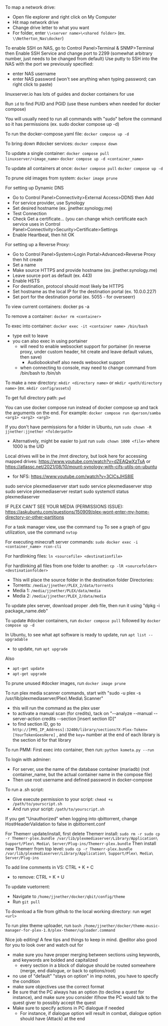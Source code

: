 To map a network drive:
- Open file explorer and right click on My Computer
- Hit map network drive
- Change drive letter to what you want
- For folder, enter `\\<server name>\<shared folder>`  (ex. `\\Netherton_Nas\docker`)


To enable SSH on NAS, go to Control Panel>Terminal & SNMP>Terminal then Enable SSH Service and change port to 2299 (somewhat arbitrary number, just needs to be changed from default)
Use putty to SSH into the NAS with the port we previously specified:
- enter NAS username
- enter NAS password (won't see anything when typing password; can right click to paste)


linuxserver.io has lots of guides and docker containers for use

Run `id` to find PUID and PGID (use these numbers when needed for docker compose)

You will usually need to run all commands with "sudo" before the command so it has permissions (ex. sudo docker compose up -d)

To run the docker-compose.yaml file:
`docker compose up -d`

To bring down #docker services:
`docker compose down`

To update a single container:
`docker compose pull linuxserver/<image_name>`
`docker compose up -d <container_name>`

To update all containers at once:
`docker compose pull`
`docker compose up -d`

To prune old images from system:
`docker image prune`


For setting up Dynamic DNS
- Go to Control Panel>Connectivity>External Access>DDNS then Add
- For service provider, use Synology
- Set desired hostname (ex. jjnether.synology.me)
- Test Connection
- Check Get a certificate... (you can change which certificate each service uses in Control Panel>Connectivity>Security>Certificate>Settings
- Enable Heartbeat, then hit OK

For setting up a Reverse Proxy:
- Go to Control Panel>System>Login Portal>Advanced>Reverse Proxy then hit create
- Set a name
- Make source HTTPS and provide hostname (ex. jjnether.synology.me)
- Leave source port as default (ex. 443)
- Enable HSTS
- For destination, protocol should most likely be HTTPS
- Set hostname as the local IP for the destination portal (ex. 10.0.0.227)
- Set port for the destination portal (ex. 5055 - for overseerr)


To view current containers: docker ps -a

To remove a container: `docker rm <container>`

To exec into container: `docker exec -it <container name> /bin/bash`
- type exit to leave
- you can also exec in using portainer
	- will need to enable websocket support for portainer (in reverse proxy, under custom header, hit create and leave default values, then save)
		- Audiobookshelf also needs websocket support
	- when connecting to console, may need to change command from /bin/bash to /bin/sh
	
To make a new directory: `mkdir <directory name>`   or   `mkdir <path/directory name>` (ex. `mkdir config/assets`)

To get full directory path: `pwd`

You can use docker compose run instead of docker compose up and tack the arguments on the end. For example: `docker compose run dperson/samba <arg1> <arg2> <arg3>`

If you don't have permissions for a folder in Ubuntu, run `sudo chown -R jjnether:jjnether <folderpath>`
- Alternatively, might be easier to just run `sudo chown 1000 <file>` where 1000 is the UID

Local drives will be in the /mnt directory, but look here for accessing mapped drives: https://www.youtube.com/watch?v=dZEAQwXzTsA or https://atlassc.net/2021/08/10/mount-synology-with-cifs-utils-on-ubuntu
 - for NFS: https://www.youtube.com/watch?v=3ClCsJHS8lE

sudo service plexmediaserver start
sudo service plexmediaserver stop
sudo service plexmediaserver restart
sudo systemctl status plexmediaserver

IF PLEX CAN'T SEE YOUR MEDIA (PERMISSIONS ISSUE): https://askubuntu.com/questions/150909/plex-wont-enter-my-home-directory-or-other-partitions

For a task manager view, use the command `top`
To see a graph of gpu utilization, use the command `nvtop`

For executing minecraft server commands: `sudo docker exec -i <container_name> rcon-cli`

For hardlinking files:
`ln <sourcefile> <destinationfile>`

For hardlinking all files from one folder to another:
`cp -lR <sourcefolder> <destinationfolder>`
- This will place the source folder in the destination folder
Directories:
- Torrents: `/media/jjnether/PLEX_2/data/torrents`
- Media 1: `/media/jjnether/PLEX/data/media`
- Media 2: `/media/jjnether/PLEX_2/data/media`

To update plex server, download proper .deb file, then run it using "dpkg -i package_name.deb"

To update #docker containers, run `docker compose pull` followed by `docker compose up -d`

In Ubuntu, to see what apt software is ready to update, run `apt list --upgradable`
- to update, run `apt upgrade`

Also
- `apt-get update`
- `apt-get upgrade`

To prune unused #docker images, run `docker image prune`

To run plex media scanner commands, start with "sudo -u plex -s /usr/lib/plexmediaserver/Plex\ Media\ Scanner"
- this will run the command as the plex user
- to activate a manual scan (for credits), tack on "--analyze --manual --server-action credits --section [insert section ID]"
- to find section ID, go to `http://[PMS_IP_Address]:32400/library/sections?X-Plex-Token=[YourTokenGoesHere]` , and the `key=` number at the end of each library is the section id for that library

To run PMM:
First exec into container, then run: `python kometa.py --run`

To login with adminer:
- For server, use the name of the database container (mariadb) (not container_name, but the actual container name in the compose file)
- Then use root username and defined password in docker-compose

To run a .sh script:
- Give execute permission to your script: `chmod +x /path/to/yourscript.sh`
- And run your script: `/path/to/yourscript.sh`

If you get "Unauthorized" when logging into qbittorrent, change HostHeaderValidation to false in qbittorrent.conf

For Themerr update/install, first delete Themerr install:
`sudo rm -r sudo cp -r Themerr-plex.bundle /var/lib/plexmediaserver/Library/Application\ Support/Plex\ Media\ Server/Plug-ins/Themerr-plex.bundle`
Then install new Themerr from top level:
`sudo cp -r Themerr-plex.bundle /var/lib/plexmediaserver/Library/Application\ Support/Plex\ Media\ Server/Plug-ins`

To add line comments in VS: CTRL + K + C
- to remove: CTRL + K + U

To update vuetorrent:
- Navigate to `/home/jjnether/docker/qbit/config/theme`
- Run `git pull`

To download a file from github to the local working directory:
run wget `<url>`

To run plex theme uploader, run `bash /home/jjnether/docker/theme-music-manager-for-plex-1.0/plex-themer/uploader.command`


Nice job editing! A few tips and things to keep in mind. @editor also good for you to look over and watch out for
- make sure you have proper merging between sections using keywords, and keywords are bolded and capitalized
	- every section in a block of dialogue should be routed somewhere (merge, end dialogue, or back to options/root)
- no use of "default" "stays on option" in imp notes, you have to specify the condition
- make sure objectives use the correct format
- Be sure that the PC always has an option (to decline a quest for instance), and make sure you consider if/how the PC would talk to the quest giver to possibly accept the quest
- Make sure to specify actions in PC dialogue if needed
	- For instance, if dialogue option will result in combat, dialogue option should have (Attack) at the end